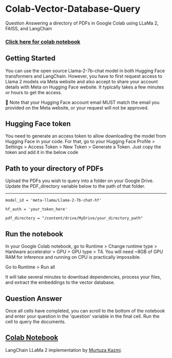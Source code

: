 # Colab-Vector-Database-Query
Question Answering a directory of PDFs in Google Colab using LLaMa 2, FAISS, and LangChain
### <a href="https://colab.research.google.com/drive/1HhDQGoptOH0CrL7MnJAXcuGWVKzx03IG?usp=sharing">Click here for colab notebook</a>
## Getting Started

You can use the open source Llama-2-7b-chat model in both Hugging Face transformers and LangChain. However, you have to first request access to Llama 2 models via Meta website and also accept to share your account details with Meta on Hugging Face website. It typically takes a few minutes or hours to get the access.

🚨 Note that your Hugging Face account email MUST match the email you provided on the Meta website, or your request will not be approved.


## Hugging Face token

You need to generate an access token to allow downloading the model from Hugging Face in your code. For that, go to your Hugging Face Profile > Settings > Access Token > New Token > Generate a Token. Just copy the token and add it in the below code

## Path to your directory of PDFs

Upload the PDFs you wish to query into a folder on your Google Drive. Update the PDF_directory variable below to the path of that folder.

---

```
model_id = 'meta-llama/Llama-2-7b-chat-hf'

hf_auth = 'your_token_here'

pdf_directory = "/content/drive/MyDrive/your_directory_path"
```



## Run the notebook

In your Google Colab notebook, go to Runtime > Change runtime type > Hardware accelerator > GPU > GPU type > T4. You will need ~8GB of GPU RAM for inference and running on CPU is practically impossible.

Go to Runtime > Run all

It will take several minutes to download dependencies, process your files, and extract the embeddings to the vector database.

## Question Answer

Once all cells have completed, you can scroll to the bottom of the notebook and enter your question in the 'question' variable in the final cell. Run the cell to query the documents.

## <a href="https://colab.research.google.com/drive/1HhDQGoptOH0CrL7MnJAXcuGWVKzx03IG?usp=sharing">Colab Notebook</a>

LangChain LLaMa 2 implementation by <a href="https://medium.com/@murtuza753/using-llama-2-0-faiss-and-langchain-for-question-answering-on-your-own-data-682241488476">Murtuza Kazmi</a>.
